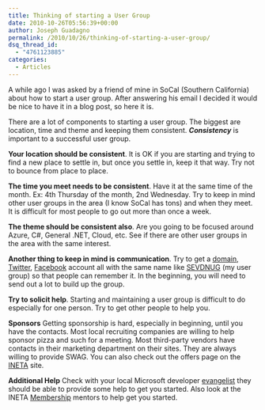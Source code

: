 ```yaml
---
title: Thinking of starting a User Group
date: 2010-10-26T05:56:39+00:00
author: Joseph Guadagno
permalink: /2010/10/26/thinking-of-starting-a-user-group/
dsq_thread_id:
  - "4761123885"
categories:
  - Articles
---
```

A while ago I was asked by a friend of mine in SoCal (Southern California) about how to start a user group. After answering his email I decided it would be nice to have it in a blog post, so here it is.

There are a lot of components to starting a user group.  The biggest are location, time and theme and keeping them consistent. **_Consistency_** is important to a successful user group.

**Your location should be consistent**. It is OK if you are starting and trying to find a new place to settle in, but once you settle in, keep it that way. Try not to bounce from place to place.

**The time you meet needs to be consistent**.  Have it at the same time of the month. Ex: 4th Thursday of the month, 2nd Wednesday. Try to keep in mind other user groups in the area (I know SoCal has tons) and when they meet.  It is difficult for most people to go out more than once a week.  

**The theme should be consistent also**.  Are you going to be focused around Azure, C#, General .NET, Cloud, etc. See if there are other user groups in the area with the same interest.

**Another thing to keep in mind is communication**. Try to get a [domain](http://affiliate.godaddy.com/redirect/CEB1BDB5383B2F58B38C9B23E12CC77BC6777623A11FCFCF15DA2401474B5B8B), [Twitter](http://www.twitter.com), [Facebook](http://www.facebook.com) account all with the same name like [SEVDNUG](http://sevdnug.org/home.aspx) (my user group) so that people can remember it.  In the beginning, you will need to send out a lot to build up the group.

**Try to solicit help**. Starting and maintaining a user group is difficult to do especially for one person. Try to get other people to help you.

**Sponsors** Getting sponsorship is hard, especially in beginning, until you have the contacts. Most local recruiting companies are willing to help sponsor pizza and such for a meeting.  Most third-party vendors have contacts in their marketing department on their sites.  They are always willing to provide SWAG.  You can also check out the offers page on the [INETA](http://ineta.org/offers/) site.  

**Additional Help** Check with your local Microsoft developer [evangelist](http://msdn.microsoft.com/en-us/bb905078.aspx) they should be able to provide some help to get you started. Also look at the INETA [Membership](http://ineta.org/MembershipTeam.aspx) mentors to help get you started.